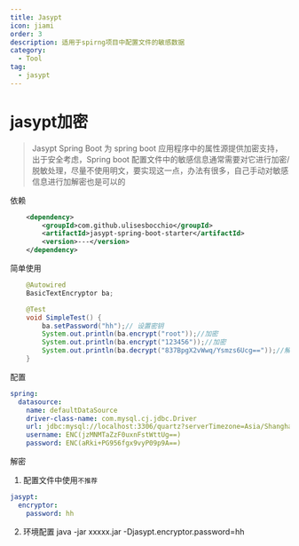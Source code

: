 ```yaml
---
title: Jasypt
icon: jiami
order: 3
description: 适用于spirng项目中配置文件的敏感数据
category:
  - Tool
tag:
  - jasypt 
---
```

# jasypt加密

> Jasypt Spring Boot 为 spring boot 应用程序中的属性源提供加密支持，出于安全考虑，Spring boot 配置文件中的敏感信息通常需要对它进行加密/脱敏处理，尽量不使用明文，要实现这一点，办法有很多，自己手动对敏感信息进行加解密也是可以的

依赖
```xml
    <dependency>
        <groupId>com.github.ulisesbocchio</groupId>
        <artifactId>jasypt-spring-boot-starter</artifactId>
        <version>---</version>
    </dependency>
```
简单使用
```java
    @Autowired
    BasicTextEncryptor ba;

    @Test
    void SimpleTest() {
        ba.setPassword("hh");// 设置密钥
        System.out.println(ba.encrypt("root"));//加密
        System.out.println(ba.encrypt("123456"));//加密
        System.out.println(ba.decrypt("837BpgX2vWwq/Ysmzs6Ucg=="));//解密
    }
``` 
配置
```yml
spring:
  datasource:
    name: defaultDataSource
    driver-class-name: com.mysql.cj.jdbc.Driver
    url: jdbc:mysql://localhost:3306/quartz?serverTimezone=Asia/Shanghai&useSSL=false&useUnicode=true&allowPublicKeyRetrieval=true
    username: ENC(jzMNMTaZzF0uxnFstWttUg==)
    password: ENC(aRki+PG956fgx9vyP09p9A==)
```
解密
1. 配置文件中使用`不推荐`
```yml
jasypt:
  encryptor:
    password: hh
```
2. 环境配置
java -jar xxxxx.jar -Djasypt.encryptor.password=hh